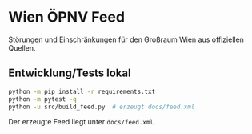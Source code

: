 # Wien ÖPNV Feed

Störungen und Einschränkungen für den Großraum Wien aus offiziellen Quellen.

## Entwicklung/Tests lokal

```bash
python -m pip install -r requirements.txt
python -m pytest -q
python -u src/build_feed.py  # erzeugt docs/feed.xml
```

Der erzeugte Feed liegt unter `docs/feed.xml`.
